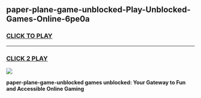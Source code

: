 
## paper-plane-game-unblocked-Play-Unblocked-Games-Online-6pe0a
<h3>
<a href="https://premium76.site?title=paper-plane-game-unblocked&ref=24A">CLICK TO PLAY</a></h3>
<hr>

<h3>
<a href="https://premium76.site?title=paper-plane-game-unblocked&ref=24A">CLICK 2 PLAY</a>
  
</h3>

<a href="https://premium76.site?title=paper-plane-game-unblocked&ref=24A"><img src="https://clearcache.store/games.png"></a>


**paper-plane-game-unblocked games unblocked: Your Gateway to Fun and Accessible Online Gaming**
